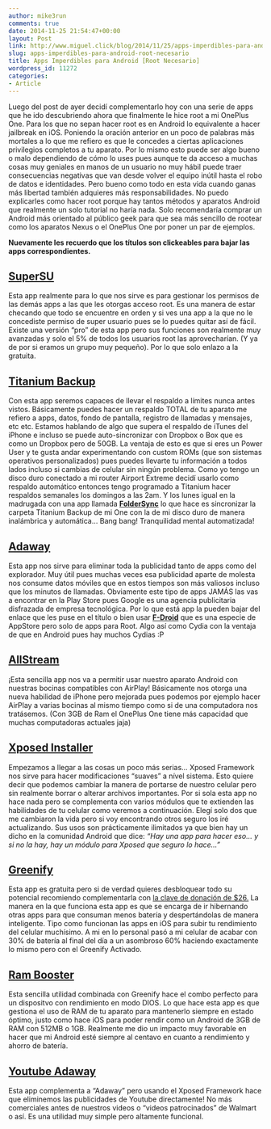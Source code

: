 ```yaml
---
author: mike3run
comments: true
date: 2014-11-25 21:54:47+00:00
layout: Post
link: http://www.miguel.click/blog/2014/11/25/apps-imperdibles-para-android-root-necesario/
slug: apps-imperdibles-para-android-root-necesario
title: Apps Imperdibles para Android [Root Necesario]
wordpress_id: 11272
categories:
- Article
---
```


Luego del post de ayer decidí complementarlo hoy con una serie de apps que he ido descubriendo ahora que finalmente le hice root a mi OnePlus One. Para los que no sepan hacer root es en Android lo equivalente a hacer jailbreak en iOS. Poniendo la oración anterior en un poco de palabras más mortales a lo que me refiero es que le concedes a ciertas aplicaciones privilegios completos a tu aparato. Por lo mismo esto puede ser algo bueno o malo dependiendo de cómo lo uses pues aunque te da acceso a muchas cosas muy geniales en manos de un usuario no muy hábil puede traer consecuencias negativas que van desde volver el equipo inútil hasta el robo de datos e identidades. Pero bueno como todo en esta vida cuando ganas más libertad también adquieres más responsabilidades. No puedo explicarles como hacer root porque hay tantos métodos y aparatos Android que realmente un solo tutorial no haría nada. Solo recomendaría comprar un Android más orientado al público geek para que sea más sencillo de rootear como los aparatos Nexus o el OnePlus One por poner un par de ejemplos.

**Nuevamente les recuerdo que los títulos son clickeables para bajar las apps correspondientes.**


## [SuperSU](https://play.google.com/store/apps/details?id=eu.chainfire.supersu)


Esta app realmente para lo que nos sirve es para gestionar los permisos de las demás apps a las que les otorgas acceso root. Es una manera de estar checando que todo se encuentre en orden y si ves una app a la que no le concediste permiso de super usuario pues se lo puedes quitar así de fácil.
Existe una versión “pro” de esta app pero sus funciones son realmente muy avanzadas y solo el 5% de todos los usuarios root las aprovecharían. (Y ya de por si eramos un grupo muy pequeño). Por lo que solo enlazo a la gratuita.


## [Titanium Backup](https://play.google.com/store/apps/details?id=com.keramidas.TitaniumBackup)


Con esta app seremos capaces de llevar el respaldo a límites nunca antes vistos. Básicamente puedes hacer un respaldo TOTAL de tu aparato me refiero a apps, datos, fondo de pantalla, registro de llamadas y mensajes, etc etc. Estamos hablando de algo que supera el respaldo de iTunes del iPhone e incluso se puede auto-sincronizar con Dropbox o Box que es como un Dropbox pero de 50GB.
La ventaja de esto es que si eres un Power User y te gusta andar experimentando con custom ROMs (que son sistemas operativos personalizados) pues puedes llevarte tu información a todos lados incluso si cambias de celular sin ningún problema.
Como yo tengo un disco duro conectado a mi router Airport Extreme decidí usarlo como respaldo automático entonces tengo programado a Titanium hacer respaldos semanales los domingos a las 2am. Y los lunes igual en la madrugada con una app llamada [**FolderSync**](https://play.google.com/store/apps/details?id=dk.tacit.android.foldersync.full) lo que hace es sincronizar la carpeta Titanium Backup de mi One con la de mi disco duro de manera inalámbrica y automática… Bang bang! Tranquilidad mental automatizada!


## [Adaway](https://f-droid.org/repository/browse/?fdid=org.adaway)


Esta app nos sirve para eliminar toda la publicidad tanto de apps como del explorador. Muy útil pues muchas veces esa publicidad aparte de molesta nos consume datos móviles que en estos tiempos son más valiosos incluso que los minutos de llamadas.
Obviamente este tipo de apps JAMÁS las vas a encontrar en la Play Store pues Google es una agencia publicitaria disfrazada de empresa tecnológica. Por lo que está app la pueden bajar del enlace que les puse en el título o bien usar [**F-Droid**](https://f-droid.org/) que es una especie de AppStore pero solo de apps para Root. Algo así como Cydia con la ventaja de que en Android pues hay muchos Cydias :P


## [AllStream](https://play.google.com/store/apps/details?id=com.kineticgamestudios.airtunes.android)


¡Esta sencilla app nos va a permitir usar nuestro aparato Android con nuestras bocinas compatibles con AirPlay! Básicamente nos otorga una nueva habilidad de iPhone pero mejorada pues podemos por ejemplo hacer AirPlay a varias bocinas al mismo tiempo como si de una computadora nos tratásemos. (Con 3GB de Ram el OnePlus One tiene más capacidad que muchas computadoras actuales jaja)


## [Xposed Installer](http://repo.xposed.info/module/de.robv.android.xposed.installer)


Empezamos a llegar a las cosas un poco más serias… Xposed Framework nos sirve para hacer modificaciones “suaves” a nível sistema. Esto quiere decir que podemos cambiar la manera de portarse de nuestro celular pero sin realmente borrar o alterar archivos importantes. Por si sola esta app no hace nada pero se complementa con varios módulos que te extienden las habilidades de tu celular como veremos a continuación.
Elegí solo dos que me cambiaron la vida pero si voy encontrando otros seguro los iré actualizando.
Sus usos son prácticamente ilimitados ya que bien hay un dicho en la comunidad Android que dice:
_“Hay una app para hacer eso… y si no la hay, hay un módulo para Xposed que seguro lo hace…”_


## [Greenify](https://play.google.com/store/apps/details?id=com.oasisfeng.greenify)


Esta app es gratuita pero si de verdad quieres desbloquear todo su potencial recomiendo complementarla con [la clave de donación de $26.](https://play.google.com/store/apps/details?id=com.oasisfeng.greenify.pro)
La manera en la que funciona esta app es que se encarga de ir hibernando otras apps para que consuman menos batería y despertándolas de manera inteligente. Tipo como funcionan las apps en iOS para subir tu rendimiento del celular muchísimo. A mi en lo personal pasó a mi celular de acabar con 30% de batería al final del día a un asombroso 60% haciendo exactamente lo mismo pero con el Greenify Activado.


## [Ram Booster](https://play.google.com/store/apps/details?id=com.gejos.android.rambooster)


Esta sencilla utilidad combinada con Greenify hace el combo perfecto para un dispositvo con rendimiento en modo DIOS. Lo que hace esta app es que gestiona el uso de RAM de tu aparato para mantenerlo siempre en estado óptimo, justo como hace iOS para poder rendir como un Android de 3GB de RAM con 512MB o 1GB.
Realmente me dio un impacto muy favorable en hacer que mi Android esté siempre al centavo en cuanto a rendimiento y ahorro de batería.


## [Youtube Adaway](http://repo.xposed.info/module/ma.wanam.youtubeadaway)


Esta app complementa a “Adaway” pero usando el Xposed Framework hace que eliminemos las publicidades de Youtube directamente!
No más comerciales antes de nuestros videos o “videos patrocinados” de Walmart o así. Es una utilidad muy simple pero altamente funcional.
